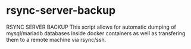 # rsync-server-backup

RSYNC SERVER BACKUP
This script allows for automatic dumping of mysql/mariadb databases inside docker containers as well as transfering them to a remote machine via rsync/ssh.
